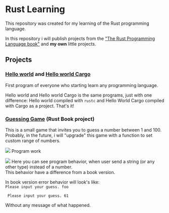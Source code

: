 # Rust Learning

This repository was created for my learning of the Rust programming language.

In this repository i will publish projects from the ["The Rust Programming Language book"](https://doc.rust-lang.org/stable/book/) and **my own** little projects.

## Projects

### [Hello world](https://github.com/Ladniy/rust-learning/tree/master/hello_world) and [Hello world Cargo](https://github.com/Ladniy/rust-learning/tree/master/hello_world_cargo)

First program of everyone who starting learn any programming language.

Hello world and Hello world Cargo is the same programs, just with one difference: Hello world compiled with `rustc` and Hello World Cargo compiled with Cargo as a project. That's it!

### [Guessing Game](https://github.com/Ladniy/rust-learning/tree/master/guessing_game) (Rust Book project)

This is a small game that invites you to guess a number between 1 and 100.<br>
Probably, in the future, i will "upgrade" this game with a function to set custom range of numbers.

![](https://i.imgur.com/1JbMXul.png)
Program work

![](https://i.imgur.com/osV9baV.png)
Here you can see program behavior, when user send a string (or any other type) instead of a number.<br>
This behavior have a difference from a book version.

In book version error behavior will look's like:<br>
`Please input your guess.
foo`


`
Please input your guess.
61`

Without any message of what happened.